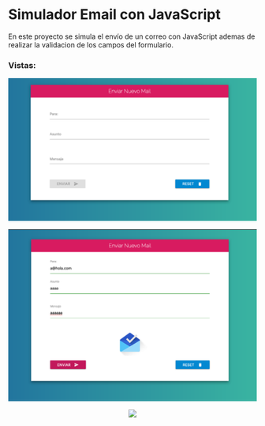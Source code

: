 # Simulador Email con JavaScript

En este proyecto se simula el envío de un correo con JavaScript ademas de realizar la validacion de los campos del formulario.


### Vistas:

<p align="center"><img src="./readme/readme.png" width="800"></p>


<p align="center"><img src="./readme/readme1.png" width="800"></p>

<p align="center"><img src="https://camo.githubusercontent.com/df0511358c10d85475a8211530a2aea1d0abd5ed/68747470733a2f2f6f63746f6465782e6769746875622e636f6d2f696d616765732f66696c6d746f636174732e706e67" width="600"></p>